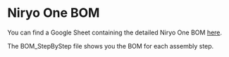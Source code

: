 # Niryo One BOM

You can find a Google Sheet containing the detailed Niryo One BOM [here](https://docs.google.com/spreadsheets/d/e/2PACX-1vQdaiK_vy_xeSN82euNUj4mnmYRxMGzbDUkNO7cfYsx0wwn-GCbwwnOM1JslDBoyodkNQlpweZOdBDd/pub?gid=514682279&single=true&output=pdf).

The BOM\_StepByStep file shows you the BOM for each assembly step.
